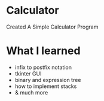 # Calculator
Created A Simple Calculator Program

# What I learned
- infix to postfix notation
- tkinter GUI
- binary and expression tree
- how to implement stacks
- & much more
